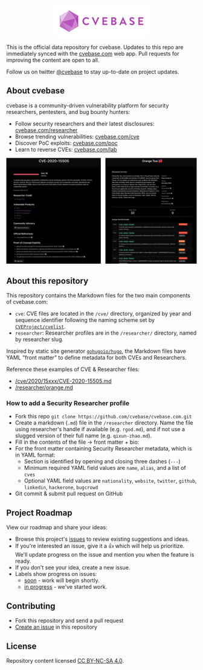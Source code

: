 <p align="center">
<img src="assets/cvebase-logo.png" alt="cvebase" title="cvebase" />
</p>

This is the official data repository for cvebase. Updates to this repo are immediately synced with the [cvebase.com](https://www.cvebase.com/) web app. Pull requests for improving the content are open to all.

Follow us on twitter [@cvebase](https://twitter.com/cvebase) to stay up-to-date on project updates.

## About cvebase
cvebase is a community-driven vulnerability platform for security researchers, pentesters, and bug bounty hunters:

* Follow security researchers and their latest disclosures: [cvebase.com/researcher](https://www.cvebase.com/researcher)
* Browse trending vulnerabilities: [cvebase.com/cve](https://www.cvebase.com/cve)
* Discover PoC exploits: [cvebase.com/poc](https://www.cvebase.com/poc)
* Learn to reverse CVEs: [cvebase.com/lab](https://www.cvebase.com/lab)

![](assets/cvebase_examples.png)

## About this repository
This repository contains the Markdown files for the two main components of cvebase.com:
* `cve`: CVE files are located in the `/cve/` directory, organized by year and sequence identifier following the naming scheme set by [`CVEProject/cvelist`](https://github.com/CVEProject/cvelist).
* `researcher`: Researcher profiles are in the `/researcher/` directory, named by researcher slug.

Inspired by static site generator [`gohugoio/hugo`](https://github.com/gohugoio/hugo), the Markdown files have YAML "front matter" to define metadata for both CVEs and Researchers.

Reference these examples of CVE & Researcher files:
* [/cve/2020/15xxx/CVE-2020-15505.md](https://raw.githubusercontent.com/cvebase/cvebase.com/main/cve/2020/15xxx/CVE-2020-15505.md)
* [/researcher/orange.md](https://raw.githubusercontent.com/cvebase/cvebase.com/main/researcher/orange.md)

### How to add a Security Researcher profile
* Fork this repo `git clone https://github.com/cvebase/cvebase.com.git`
* Create a markdown (`.md`) file in the `/researcher` directory. Name the file using researcher's handle if available (e.g. `rgod.md`), and if not use a slugged version of their full name (e.g. `qixun-zhao.md`).
* Fill in the contents of the file -> front matter + bio:
* For the front matter containing Security Researcher metadata, which is in YAML format:
	* Section is identified by opening and closing three dashes (`---`)
	* Minimum required  YAML field values are `name`, `alias`, and a list of `cves`
	* Optional YAML field values are `nationality`, `website`, `twitter`, `github`, `linkedin`, `hackerone`, `bugcrowd`
* Git commit & submit pull request on GitHub

## Project Roadmap

View our roadmap and share your ideas:

* Browse this project's [issues](https://github.com/cvebase/cvebase.com/issues) to review existing suggestions and ideas.
* If you're interested an issue, give it a 👍 which will help us prioritize. We'll update progress on the issue and mention you when the feature is ready.
* If you don't see your idea, create a new issue.
* Labels show progress on issues:
  * [soon](https://github.com/cvebase/cvebase.com/issues?q=is%3Aopen+is%3Aissue+label%3A%22soon%22) - work will begin shortly.
  * [in progress](https://github.com/cvebase/cvebase.com/issues?q=is%3Aopen+is%3Aissue+label%3A%22in+progress%22) - we've started work.

## Contributing
* Fork this repository and send a pull request
* [Create an issue](https://github.com/cvebase/cvebase.com/issues) in this repository

## License
Repository content licensed [CC BY-NC-SA 4.0](https://creativecommons.org/licenses/by-nc-sa/4.0/).
